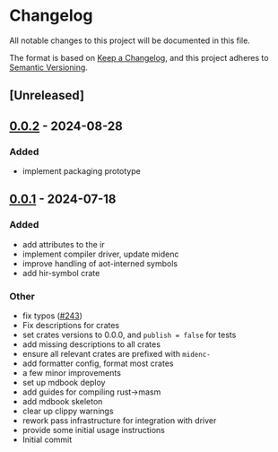 # Changelog
All notable changes to this project will be documented in this file.

The format is based on [Keep a Changelog](https://keepachangelog.com/en/1.0.0/),
and this project adheres to [Semantic Versioning](https://semver.org/spec/v2.0.0.html).

## [Unreleased]

## [0.0.2](https://github.com/0xPolygonMiden/compiler/compare/midenc-hir-symbol-v0.0.1...midenc-hir-symbol-v0.0.2) - 2024-08-28

### Added
- implement packaging prototype

## [0.0.1](https://github.com/0xPolygonMiden/compiler/compare/midenc-hir-symbol-v0.0.0...midenc-hir-symbol-v0.0.1) - 2024-07-18

### Added
- add attributes to the ir
- implement compiler driver, update midenc
- improve handling of aot-interned symbols
- add hir-symbol crate

### Other
- fix typos ([#243](https://github.com/0xPolygonMiden/compiler/pull/243))
- Fix descriptions for crates
- set crates versions to 0.0.0, and `publish = false` for tests
- add missing descriptions to all crates
- ensure all relevant crates are prefixed with `midenc-`
- add formatter config, format most crates
- a few minor improvements
- set up mdbook deploy
- add guides for compiling rust->masm
- add mdbook skeleton
- clear up clippy warnings
- rework pass infrastructure for integration with driver
- provide some initial usage instructions
- Initial commit
